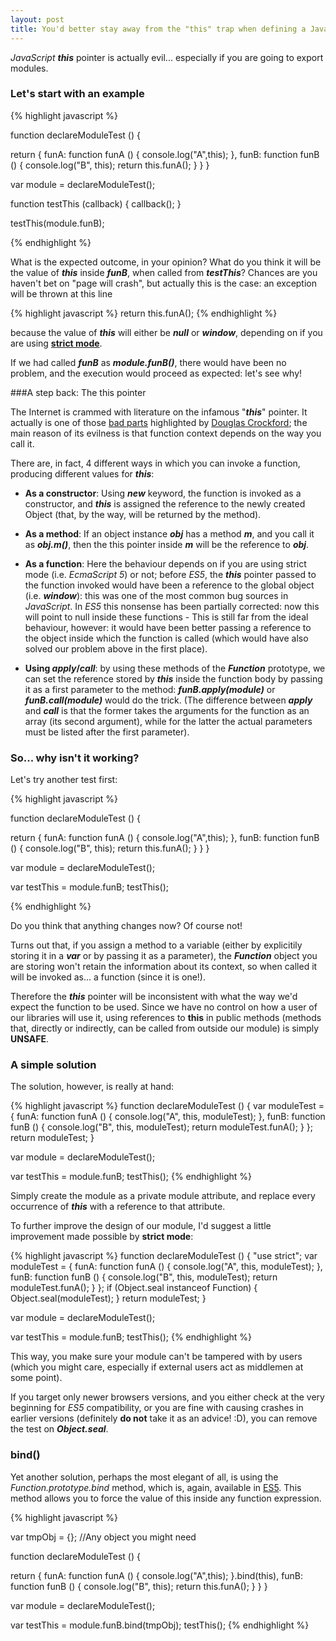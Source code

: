 ```yaml
---
layout: post
title: You'd better stay away from the "this" trap when defining a JavaScript module
---
```


_JavaScript_ **_this_** pointer is actually evil... especially if you are going to export modules.


### Let's start with an example

{% highlight javascript %}

function declareModuleTest () {

  return {
    funA: function funA () {
      console.log("A",this);
    },
    funB: function funB () {
      console.log("B", this);
      return this.funA();
    }
  }
}

var module = declareModuleTest();

function testThis (callback) {
  callback();
}

testThis(module.funB);

{% endhighlight %}

What is the expected outcome, in your opinion? What do you think it will be the value of **_this_** inside **_funB_**, when called from **_testThis_**?
Chances are you haven't bet on "page will crash", but actually this is the case: an exception will be thrown at this line

{% highlight javascript %}
    return this.funA();
{% endhighlight %}

because the value of **_this_** will either be **_null_** or **_window_**, depending on if you are using [**strict mode**](http://ejohn.org/blog/ecmascript-5-strict-mode-json-and-more/).

If we had called **_funB_** as **_module.funB()_**, there would have been no problem, and the execution would proceed as expected: let's see why!


###A step back: The this pointer

The Internet is crammed with literature on the infamous "**_this_**" pointer. It actually is one of those [bad parts](http://yuiblog.com/blog/2007/06/08/video-crockford-goodstuff/) highlighted by [Douglas Crockford](http://javascript.crockford.com/); the main reason of its evilness is that function context depends on the way you call it.

There are, in fact, 4 different ways in which you can invoke a function, producing different values for **_this_**:


* **As a constructor**: Using **_new_** keyword, the function is invoked as a constructor, and **_this_** is assigned the reference to the newly created Object (that, by the way, will be returned by the method).

* **As a method**: If an object instance **_obj_** has a method **_m_**, and you call it as **_obj.m()_**, then the this pointer inside **_m_** will be the reference to **_obj_**.

* **As a function**: Here the behaviour depends on if you are using strict mode (i.e. _EcmaScript 5_) or not; before _ES5_, the **_this_** pointer passed to the function invoked would have been a reference to the global object (i.e. **_window_**): this was one of the most common bug sources in _JavaScript_. In _ES5_ this nonsense has been partially corrected: now this will point to null inside these functions - This is still far from the ideal behaviour, however: it would have been better passing a reference to the object inside which the function is called (which would have also solved our problem above in the first place).

* **Using _apply_/_call_**: by using these methods of the **_Function_** prototype, we can set the reference stored by **_this_** inside the function body by passing it as a first parameter to the method: **_funB.apply(module)_** or **_funB.call(module)_** would do the trick. (The difference between **_apply_** and **_call_** is that the former takes the arguments for the function as an array (its second argument), while for the latter the actual parameters must be listed after the first parameter).

### So... why isn't it working?

Let's try another test first:

{% highlight javascript %}

function declareModuleTest () {

  return {
    funA: function funA () {
      console.log("A",this);
    },
    funB: function funB () {
      console.log("B", this);
      return this.funA();
    }
  }
}

var module = declareModuleTest();

var testThis = module.funB;
testThis();

{% endhighlight %}

Do you think that anything changes now? Of course not!

Turns out that, if you assign a method to a variable (either by explicitily storing it in a **_var_** or by passing it as a parameter), the **_Function_** object you are storing won't retain the information about its context, so when called it will be invoked as... a function (since it is one!).

Therefore the **_this_** pointer will be inconsistent with what the way we'd expect the function to be used.
Since we have no control on how a user of our libraries will use it, using references to **this** in public methods (methods that, directly or indirectly, can be called from outside our module) is simply **UNSAFE**.

### A simple solution

The solution, however, is really at hand:

{% highlight javascript %}
function declareModuleTest () {
  var moduleTest = {
    funA: function funA () {
      console.log("A", this, moduleTest);
    },
    funB: function funB () {
      console.log("B", this, moduleTest);
      return moduleTest.funA();
    }
  };
  return moduleTest;
}

var module = declareModuleTest();

var testThis = module.funB;
testThis();
{% endhighlight %}

Simply create the module as a private module attribute, and replace every occurrence of **_this_** with a reference to that attribute.

To further improve the design of our module, I'd suggest a little improvement made possible by **strict mode**:

{% highlight javascript %}
function declareModuleTest () {
  "use strict";
  var moduleTest = {
    funA: function funA () {
      console.log("A", this, moduleTest);
    },
    funB: function funB () {
      console.log("B", this, moduleTest);
      return moduleTest.funA();
    }
  };
  if (Object.seal instanceof Function) {
    Object.seal(moduleTest);
  }
  return moduleTest;
}

var module = declareModuleTest();

var testThis = module.funB;
testThis();
{% endhighlight %}

This way, you make sure your module can't be tampered with by users (which you might care, especially if external users act as middlemen at some point).

If you target only newer browsers versions, and you either check at the very beginning for _ES5_ compatibility, or you are fine with causing crashes in earlier versions (definitely **do not** take it as an advice! :D), you can remove the test on **_Object.seal_**.

### bind()

Yet another solution, perhaps the most elegant of all, is using the _Function.prototype.bind_ method, which is, again, available in [ES5](http://kangax.github.io/compat-table/es5/#Function.prototype.bind). This method allows you to force the value of this inside any function expression.

{% highlight javascript %}

var tmpObj = {};   //Any object you might need

function declareModuleTest () {

  return {
    funA: function funA () {
      console.log("A",this);
    }.bind(this),
    funB: function funB () {
      console.log("B", this);
      return this.funA();
    }
  }
}

var module = declareModuleTest();

var testThis = module.funB.bind(tmpObj);
testThis();
{% endhighlight %}
